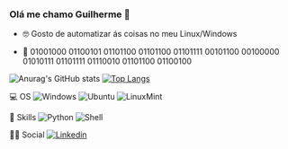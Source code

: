 ### Olá me chamo Guilherme 🤖

- 🤓 Gosto de automatizar ás coisas no meu Linux/Windows

- 🧐 01001000 01100101 01101100 01101100 01101111 00101100 00100000 01010111 01101111 01110010 01101100 01100100

![Anurag's GitHub stats](https://github-readme-stats.vercel.app/api?username=DevGuilhermeAlves&show_icons=true&theme=tokyonight) 
[![Top Langs](https://github-readme-stats.vercel.app/api/top-langs/?username=DevGuilhermeAlves&hide=javascript,html&layout=compact)](https://github.com/anuraghazra/github-readme-stats)

💻 OS 
![Windows](https://img.shields.io/badge/Windows-0078D6?style=for-the-badge&logo=windows&logoColor=white)
![Ubuntu](https://img.shields.io/badge/Ubuntu-E95420?style=for-the-badge&logo=ubuntu&logoColor=white)
![LinuxMint](https://img.shields.io/badge/Linux_Mint-87CF3E?style=for-the-badge&logo=linux-mint&logoColor=white)

🚀 Skills
![Python](https://img.shields.io/badge/Python-14354C?style=for-the-badge&logo=python&logoColor=white)
![Shell](https://img.shields.io/badge/Shell_Script-121011?style=for-the-badge&logo=gnu-bash&logoColor=white)

👨👩 Social
[![Linkedin](https://img.shields.io/badge/LinkedIn-0077B5?style=for-the-badge&logo=linkedin&logoColor=white)](https://www.linkedin.com/in/guilherme-alves-soares-de-melo-595b831a8/)
